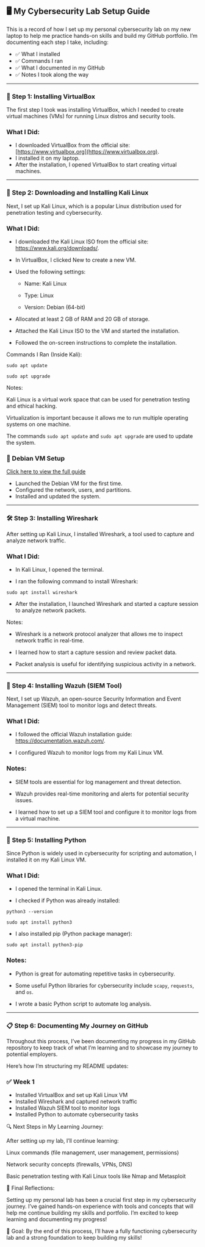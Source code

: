 ## **🖥️ My Cybersecurity Lab Setup Guide**

This is a record of how I set up my personal cybersecurity lab on my new laptop to help me practice hands-on skills and build my GitHub portfolio. I’m documenting each step I take, including:
- ✅ What I installed
- ✅ Commands I ran
- ✅ What I documented in my GitHub
- ✅ Notes I took along the way

---

### **🚀 Step 1: Installing VirtualBox**  
The first step I took was installing VirtualBox, which I needed to create virtual machines (VMs) for running Linux distros and security tools.

### **What I Did:**  
- I downloaded VirtualBox from the official site: [https://www.virtualbox.org](https://www.virtualbox.org).  
- I installed it on my laptop.  
- After the installation, I opened VirtualBox to start creating virtual machines.

---

### **🐧 Step 2: Downloading and Installing Kali Linux**

Next, I set up Kali Linux, which is a popular Linux distribution used for penetration testing and cybersecurity.

### **What I Did:**

- I downloaded the Kali Linux ISO from the official site: https://www.kali.org/downloads/.

- In VirtualBox, I clicked New to create a new VM.

- Used the following settings:

    - Name: Kali Linux

    - Type: Linux

    - Version: Debian (64-bit)

- Allocated at least 2 GB of RAM and 20 GB of storage.

- Attached the Kali Linux ISO to the VM and started the installation.

- Followed the on-screen instructions to complete the installation.

Commands I Ran (Inside Kali):

`sudo apt update`

`sudo apt upgrade`

Notes:

Kali Linux is a virtual work space that can be used for penetration testing and ethical hacking.

Virtualization is important because it allows me to run multiple operating systems on one machine.

The commands `sudo apt update` and `sudo apt upgrade` are used to update the system.

### 🚀 Debian VM Setup
[Click here to view the full guide](./Dabian_Setup.md)
- Launched the Debian VM for the first time.
- Configured the network, users, and partitions.
- Installed and updated the system.

---

### **🛠️ Step 3: Installing Wireshark**

After setting up Kali Linux, I installed Wireshark, a tool used to capture and analyze network traffic.

### **What I Did:**

- In Kali Linux, I opened the terminal.

- I ran the following command to install Wireshark:

`sudo apt install wireshark`

- After the installation, I launched Wireshark and started a capture session to analyze network packets.

Notes:

- Wireshark is a network protocol analyzer that allows me to inspect network traffic in real-time.

- I learned how to start a capture session and review packet data.

- Packet analysis is useful for identifying suspicious activity in a network.

---

### **🔐 Step 4: Installing Wazuh (SIEM Tool)**

Next, I set up Wazuh, an open-source Security Information and Event Management (SIEM) tool to monitor logs and detect threats.

### **What I Did:**

- I followed the official Wazuh installation guide: https://documentation.wazuh.com/.

- I configured Wazuh to monitor logs from my Kali Linux VM.

### **Notes:**

- SIEM tools are essential for log management and threat detection.

- Wazuh provides real-time monitoring and alerts for potential security issues.

- I learned how to set up a SIEM tool and configure it to monitor logs from a virtual machine.

---

### **🐍 Step 5: Installing Python**

Since Python is widely used in cybersecurity for scripting and automation, I installed it on my Kali Linux VM.

### **What I Did:**

- I opened the terminal in Kali Linux.

- I checked if Python was already installed:

`python3 --version`

`sudo apt install python3`

- I also installed pip (Python package manager):

`sudo apt install python3-pip`

### **Notes:**

- Python is great for automating repetitive tasks in cybersecurity.

- Some useful Python libraries for cybersecurity include `scapy`, `requests`, and `os`.

- I wrote a basic Python script to automate log analysis.

---

### **📋 Step 6: Documenting My Journey on GitHub**

Throughout this process, I’ve been documenting my progress in my GitHub repository to keep track of what I’m learning and to showcase my journey to potential employers.


Here’s how I’m structuring my README updates:

### ✅ Week 1
- Installed VirtualBox and set up Kali Linux VM
- Installed Wireshark and captured network traffic
- Installed Wazuh SIEM tool to monitor logs
- Installed Python to automate cybersecurity tasks

🔍 Next Steps in My Learning Journey:

After setting up my lab, I’ll continue learning:

Linux commands (file management, user management, permissions)

Network security concepts (firewalls, VPNs, DNS)

Basic penetration testing with Kali Linux tools like Nmap and Metasploit

🏁 Final Reflections:

Setting up my personal lab has been a crucial first step in my cybersecurity journey. I’ve gained hands-on experience with tools and concepts that will help me continue building my skills and portfolio. I’m excited to keep learning and documenting my progress!

🎯 Goal: By the end of this process, I’ll have a fully functioning cybersecurity lab and a strong foundation to keep building my skills!

